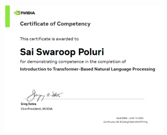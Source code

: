 ![alt text](https://github.com/pss1104/Introduction-to-Transformer-Based-Natural-Language-Processing/blob/main/NVIDIA%20Certificate.png)
